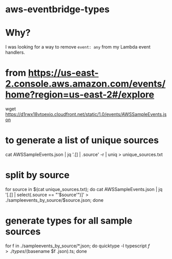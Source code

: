 # aws-eventbridge-types

# Why?
I was looking for a way to remove `event: any` from my Lambda event handlers.

# from https://us-east-2.console.aws.amazon.com/events/home?region=us-east-2#/explore

wget https://d1rwx18vtoexio.cloudfront.net/static/1.0/events/AWSSampleEvents.json

# to generate a list of unique sources
cat AWSSampleEvents.json | jq '.[] | .source' -r | uniq > unique_sources.txt

# split by source
for source in $(cat unique_sources.txt); do cat AWSSampleEvents.json | jq '[.[] | select(.source == "'$source'")]' > ./sampleevents_by_source/$source.json; done

# generate types for all sample sources
for f in ./sampleevents_by_source/*.json; do quicktype -l typescript $f > ./types/$(basename $f .json).ts; done
